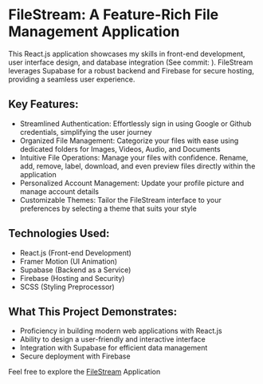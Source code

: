 # FileStream: A Feature-Rich File Management Application

This React.js application showcases my skills in front-end development, user interface design, and database integration (See commit: <hash>). FileStream leverages Supabase for a robust backend and Firebase for secure hosting, providing a seamless user experience.

## Key Features:
- Streamlined Authentication: Effortlessly sign in using Google or Github credentials, simplifying the user journey
- Organized File Management: Categorize your files with ease using dedicated folders for Images, Videos, Audio, and Documents
- Intuitive File Operations: Manage your files with confidence. Rename, add, remove, label, download, and even preview files directly within the application
- Personalized Account Management: Update your profile picture and manage account details
- Customizable Themes: Tailor the FileStream interface to your preferences by selecting a theme that suits your style

## Technologies Used:
- React.js (Front-end Development)
- Framer Motion (UI Animation)
- Supabase (Backend as a Service)
- Firebase (Hosting and Security)
- SCSS (Styling Preprocessor)

## What This Project Demonstrates:
- Proficiency in building modern web applications with React.js
- Ability to design a user-friendly and interactive interface
- Integration with Supabase for efficient data management
- Secure deployment with Firebase

Feel free to explore the [FileStream](https://filestream.russeldsouza.dev/) Application
